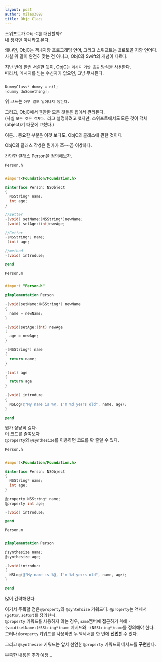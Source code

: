 ```yaml
---
layout: post
author: miles3898
title: Objc Class
---
```


스위프트가 Obj-C를 대신할까?<br />
내 생각엔 아니라고 본다.<br />

왜냐면, ObjC는 객체지향 프로그래밍 언어, 그리고 스위프트는 프로토콜 지향 언어다.<br />
사실 위 말이 완전히 맞는 건 아니고, ObjC와 Swift의 개념이 다르다.<br />

지난 번에 한번 서술한 듯이, ObjC는 `메시지 기반 호출` 방식을 사용한다.<br />
따라서, 메시지를 받는 수신자가 없으면, 그냥 무시된다.<br />

```Objective-C

DummyClass* dummy = nil;
[dummy doSomething];

```

위 코드는 `아무 일도 일어나지 않는다.`<br />

그리고, ObjC에서 웬만한 모든 것들은 힙에서 관리된다.<br />
(사실 `모든 것은 객체다.` 라고 설명하려고 했지만, 스위프트에서도 모든 것이 객체(object)기 때문에 고쳤다.)<br />

여튼... 중요한 부분은 이것 보다도, ObjC의 클래스에 관한 것이다.<br />

ObjC의 클래스 작성은 뭔가가 쪼~~끔 이상하다.<br />

간단한 클래스 Person을 정의해보자.

`Person.h`
```objective-c

#import<Foundation/Foundation.h>

@interface Person: NSObject
{
  NSString* name;
  int age;
}

//Setter
-(void) setName:(NSString*)newName;
-(void) setAge:(int)nweAge;

//Getter
-(NSString*) name;
-(int) age;

//method
-(void) introduce;

@end
```

`Person.m`
```objective-c

#import "Person.h"

@implementation Person

-(void)setName:(NSString*) newName
{
  name = newName;
}

-(void)setAge:(int) newAge
{
  age = newAge;
}

-(NSString*) name
{
  return name;
}

-(int) age
{
  return age
}

-(void) introduce
{
  NSLog(@"My name is %@, I'm %d years old", name, age);
}

@end

```

뭔가 상당히 길다.<br />
이 코드를 줄여보자.<br />
`@property`와 `@synthesize`를 이용하면 코드를 확 줄일 수 있다.

`Person.h`
```objective-c

#import<Foundation/Foundation.h>

@interface Person: NSObject
{
  NSString* name;
  int age;
}

@property NSString* name;
@property int age;

-(void) introduce;

@end
```

`Person.m`
```objective-c

@implementation Person

@synthesize name;
@synthesize age;

-(void)introduce
{
  NSLog(@"My name is %@, I'm %d years old", name, age);
}

@end

```

많이 간략해졌다.<br />

여기서 주목할 점은 `@property`와 `@syntehsize` 키워드다.
`@property`는 액세서(getter, setter)를 정의한다.<br />
`@property` 키워드를 사용하지 않는 경우, `name`멤버에 접근하기 위해 `-(void)setName:(NSString*)name` 메서드와 `-(NSString*)name`를 정의해야 한다.<br />
그러나 `@property` 키워드를 사용하면 두 액세서를 한 번에 **선언**할 수 있다.<br />

그리고 `@synthesize` 키워드는 앞서 선언한 `@property` 키워드의 메서드를 **구현**한다.<br />

부족한 내용은 추가 예정...
